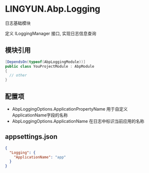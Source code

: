 # LINGYUN.Abp.Logging

日志基础模块

定义 ILoggingManager 接口, 实现日志信息查询  

## 模块引用

```csharp
[DependsOn(typeof(AbpLoggingModule))]
public class YouProjectModule : AbpModule
{
  // other
}
```

## 配置项

*  AbpLoggingOptions.ApplicationPropertyName	用于自定义ApplicationName字段的名称  
*  AbpLoggingOptions.ApplicationName			在日志中标识当前应用的名称  

## appsettings.json

```json
{
  "Logging": {
    "ApplicationName": "app"
  }
}

```